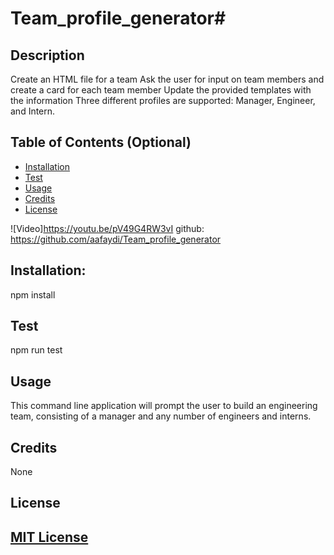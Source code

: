 # Team_profile_generator# 

## Description

Create an HTML file for a team Ask the user for input on team members and create a card for each team member Update the provided templates with the information Three different profiles are supported: Manager, Engineer, and Intern.


## Table of Contents (Optional)

- [Installation](#installation)
- [Test](#test)
- [Usage](#Usage)
- [Credits](#credits)
- [License](#license)

![Video]https://youtu.be/pV49G4RW3vI
github: https://github.com/aafaydi/Team_profile_generator




## Installation: 

npm install



## Test

npm run test

## Usage

This command line application will prompt the user to build an engineering team, consisting of a manager and any number of engineers and interns.

## Credits

None

## License
[MIT License](./license.txt)
---
